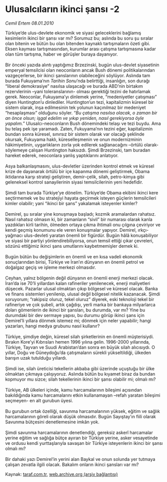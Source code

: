# Ulusalcıların ikinci şansı -2

*Cemil Ertem 08.01.2010*

<div class="yazi">Türkiye’de ulus-devlete ekonomik ve siyasi geleceklerini bağlamış kesimlerin ikinci bir şansı var mı? Sorumuz bu; aslında bu soru şu sıralar olan bitenin ve bütün bu olan bitenden kaynaklı tartışmaların özeti gibi. Eksen kayması tartışmasından, kurumlar arası çatışma tartışmasına kadar olan tüm tartışma, haber ve görüşler buraya dayanıyor. <br/><br/>Bir önceki yazıda alıntı yaptığımız Brzezinski, bugün ulus-devlet siyasetinin emperyal temsilcisi olan neoconların ancak Bush dönemi politikalarından vazgeçerlerse, bir ikinci şanslarının olabileceğini söylüyor. Aslında tam burada Fukuyama’nın <i>Tarihin Sonu</i>’nda belirttiği, insanlığın, son durağı “liberal demokrasiye” nasılsa ulaşacağı ve burada ABD’nin birtakım rezervlerinin –yani toleranslarının- olması gerektiği tezini de hatırlamak gerek. Neoconlar, Fukuyama’yı dinlemek yerine, “medeniyetler çatışması” diyen Huntington’u dinlediler. Huntington’un tezi, kapitalizmin küresel bir sistem olarak, inşa edilmesinin tek yolunun kaçınılmaz bir medeniyet “hesaplaşması” olduğunu söyler. “<i>Bu çatışma nasılsa olacak, o zaman bir an önce olsun; işgal edelim ve yıkıp yeniden, nasıl gerekiyorsa öyle yapalım.</i>” Ulusalcı-neoconların Bush dönemindeki telaşı ve tezi buydu. Ama bu telaş pek işe yaramadı. Zaten, Fukuyama’nın tezini eğer, kapitalizmin bundan sonra küresel, sınırsız bir sistem olarak var olacağı şeklinde okursak, Fukuyama haklı, küreselleşmenin ve onun modernizminin hâkimiyetinin, uygarlıkların zorla yok edilerek sağlanacağını –örtülü olarak- söylemeye çalışan Huntington haksızdı. Şimdi Brzezinski, tam buradan hareket ederek, neoconlara yanlış yaptıklarını anlatıyor. <br/><br/>Asya balkanlaşmasını, ulus-devletler üzerinden kontrol etmek ve küresel krize de dayanarak örtülü bir içe kapanma dönemi geliştirmek, Obama iktidarına karşı strateji geliştiren, demir-çelik, silah, petro-kimya gibi geleneksel kontrol sanayilerinin siyasi temsilcilerinin yeni hedefidir. <br/><br/>Şimdi tam burada Türkiye’ye dönelim. Türkiye’de Obama ekibini ikinci kere seçtirmemek ve bu stratejiyi hayata geçirmek isteyen güçlerin temsilcileri kimler olabilir; yani “ikinci bir şans” yakalamak isteyenler kimler? <br/><br/>Demirel, şu sıralar yine konuşmaya başladı; kozmik aramalardan rahatsız. Nasıl rahatsız olmasın ki, bir zamanların “sivil” bir numarası olarak kanla yazdıkları kirli tarihin, ölmeden ortaya çıkma ihtimali onu çılgına çeviriyor ve kendi geçmiş konumunu ele veren konuşmalar yapıyor. Demirel, ırkçı-yağmacı ulus-devleti yaratan önemli bir figürdür. Bugün hâlâ konuşabiliyor ve siyasi bir partiyi yönlendirebiliyorsa, onun temsil ettiği çıkar çevreleri, sözünü ettiğimiz ikinci şans umutlarını kaybetmemişler demek ki. <br/><br/>Bugün bütün bu değişimlerin en önemli ve en kısa vadeli ekonomik sonuçlarından birisi, Türkiye ve İran’ın dünyanın en önemli petrol ve doğalgaz geçiş ve işleme merkezi olmasıdır. <br/><br/>Ceyhan, yalnız bölgenin değil dünyanın en önemli enerji merkezi olacak. İran’da ise 70’li yıllardan kalan rafineriler yenilenecek, enerji maliyetleri düşecek. Pazarlar ulusal olmaktan çıkıp bölgesel ve küresel olacak. Banka ve finans sistemleri yenilenip, ulusal değil bölgesel nitelik kazanacak. Şimdi soruyorum; “rakipsiz oluruz, tekel oluruz” diyerek, eski teknoloji tekel bir rafineriye ve çok şubeli, artık çağdışı, yerli marka bir bankaya milyarlarca doları gömenlerin de ikinci bir şansları, bu durumda, var mı? Yine bu durumdaki bir dev sermaye yapısı, bu durumu görüp ikinci şans için Demirel’li yıllara dönmek istemez mi; dönmek için neler yapabilir; hangi yazarları, hangi medya grubunu nasıl kullanır? <br/><br/>Türkiye, şimdiye değin, küresel silah şirketlerinin en önemli müşterisiydi. Bırakın Kore’yi Kıbrısları hemen 1996 yılına gelin. 1996-2000 yıllarında, Türkiye, Tayvan ve Suudi Arabistan’dan sonra en büyük silah alıcısıydı. O yıllar, Doğu ve Güneydoğu’da çatışmaların sürekli yükseltildiği, ülkeden barışın uzak tutulduğu yıllardı. <br/><br/>Şimdi ise, silah üreticisi tekellerin akbaba gibi üzerinde uçuştuğu bir ülke olmaktan çıkmaya çalışıyoruz. Aslında bütün bu kıyamet biraz da bundan kopmuyor mu sizce; silah tekellerinin ikinci bir şansı olabilir mi; olmalı mı? <br/><br/>Türkiye, AB ülkeleri içinde, kamu harcamalarının bileşimi açısından bakıldığında kamu harcamalarını etkin kullanamayan –refah yaratan bileşimi seçmeyen- en alt gurubun üyesi. <br/><br/>Bu gurubun ortak özelliği, savunma harcamalarının yüksek, eğitim ve sağlık harcamalarının göreli olarak düşük olmasıdır. Bugün Sayıştay’ın fiili olarak Savunma bütçesini denetlemesine imkân yok. <br/><br/>Şimdi savunma harcamalarının denetlendiği, gereksiz askerî harcamalar yerine eğitim ve sağlığa bütçe ayıran bir Türkiye yerine, asker vesayetinde ve ordusu kendi yurttaşlarıyla savaşan bir Türkiye isteyenlerin ikinci bir şansı olmalı mı? <br/><br/>Bir dahaki yazı Demirel’in yerini alan Baykal ve onun solunda yer tutmaya çalışan zevatla ilgili olacak. Bakalım onların ikinci şansları var mı?
              </div>

Kaynak: [taraf.com.tr](http://taraf.com.tr:80/makale/9412.htm), [web.archive.org (arşiv bağlantısı)](http://web.archive.org/web/20100323013224/http://taraf.com.tr:80/makale/9412.htm)
